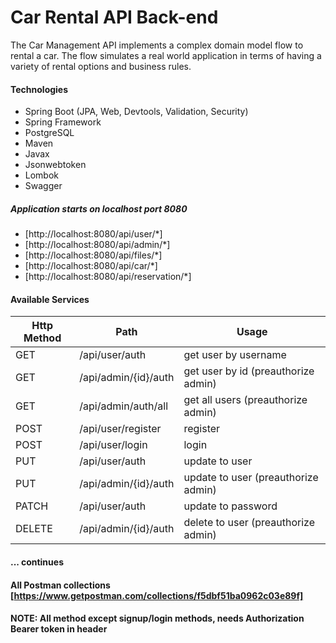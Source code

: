 # Car Rental API Back-end

The Car Management API implements a complex domain model flow to rental a car. The flow simulates a real world application in terms of having a variety of rental options and business rules.

#### Technologies
- Spring Boot (JPA, Web, Devtools, Validation, Security)
- Spring Framework
- PostgreSQL
- Maven
- Javax
- Jsonwebtoken
- Lombok
- Swagger

##### Application starts on localhost port 8080
- [http://localhost:8080/api/user/*]
- [http://localhost:8080/api/admin/*]
- [http://localhost:8080/api/files/*]
- [http://localhost:8080/api/car/*]
- [http://localhost:8080/api/reservation/*] 

#### Available Services
| Http Method | Path | Usage |
| ------ | ------ | ------ |
| GET | /api/user/auth | get user by username |
| GET | /api/admin/{id}/auth | get user by id (preauthorize admin) |
| GET | /api/admin/auth/all | get all users (preauthorize admin) |
| POST | /api/user/register | register |
| POST | /api/user/login | login |
| PUT | /api/user/auth | update to user |
| PUT | /api/admin/{id}/auth | update to user (preauthorize admin) |
| PATCH | /api/user/auth | update to password |
| DELETE | /api/admin/{id}/auth | delete to user (preauthorize admin) |
#### ... continues

#### All Postman collections [https://www.getpostman.com/collections/f5dbf51ba0962c03e89f]

#### NOTE: All method except signup/login methods, needs Authorization Bearer token in header 

